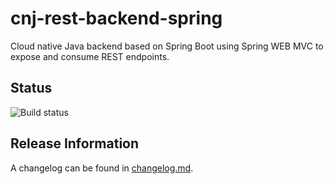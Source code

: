 # cnj-rest-backend-spring

Cloud native Java backend based on Spring Boot using Spring WEB MVC to expose and consume REST endpoints.

## Status

![Build status](https://codebuild.eu-west-1.amazonaws.com/badges?uuid=eyJlbmNyeXB0ZWREYXRhIjoid2QwdUFvcnlReWl1UmtGbHJFdEl3S1hnZFFMa3VDRHFKa3FnUHlUbkxZSERSbUFsMDFtY05XbFJLTmpRb0JXdEwrMnp2NUxEUy9ZNGlDWlRkcGNtdXU0PSIsIml2UGFyYW1ldGVyU3BlYyI6Im1KUXhwUUZLVnYwWG1HM2EiLCJtYXRlcmlhbFNldFNlcmlhbCI6MX0%3D&branch=main)

## Release Information

A changelog can be found in [changelog.md](changelog.md).
